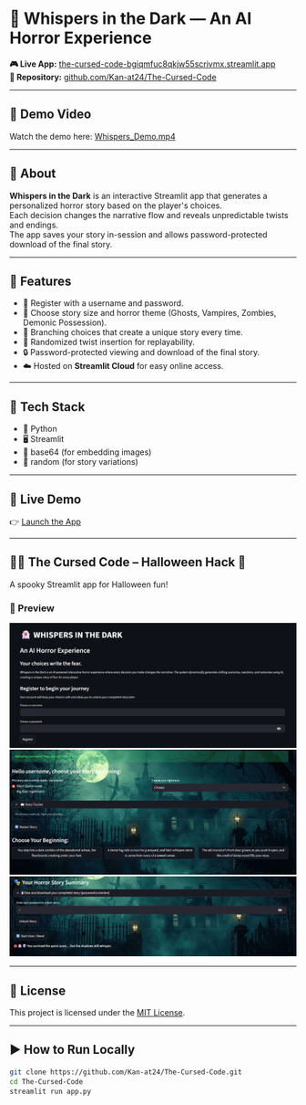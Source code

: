 # 👻 Whispers in the Dark — An AI Horror Experience

**🎮 Live App:** [the-cursed-code-bgiqmfuc8qkjw55scrivmx.streamlit.app](https://the-cursed-code-bgiqmfuc8qkjw55scrivmx.streamlit.app/)  
**💾 Repository:** [github.com/Kan-at24/The-Cursed-Code](https://github.com/Kan-at24/The-Cursed-Code)

---

## 🎥 Demo Video
Watch the demo here: [Whispers_Demo.mp4](https://drive.google.com/file/d/1AoAnyMREKShq-lIPclO-ttkWZgyRhUUg/view?usp=drive_link)

---

## 🔮 About
**Whispers in the Dark** is an interactive Streamlit app that generates a personalized horror story based on the player's choices.  
Each decision changes the narrative flow and reveals unpredictable twists and endings.  
The app saves your story in-session and allows password-protected download of the final story.

---

## 🧠 Features
- 🧾 Register with a username and password.  
- 🧩 Choose story size and horror theme (Ghosts, Vampires, Zombies, Demonic Possession).  
- 🔀 Branching choices that create a unique story every time.  
- 🎲 Randomized twist insertion for replayability.  
- 🔒 Password-protected viewing and download of the final story.  
- ☁️ Hosted on **Streamlit Cloud** for easy online access.  

---

## 🧰 Tech Stack
- 🐍 Python  
- 🖥️ Streamlit  
- 🧱 base64 (for embedding images)  
- 🎲 random (for story variations)  

---

## 🚀 Live Demo
👉 [Launch the App](https://the-cursed-code-bgiqmfuc8qkjw55scrivmx.streamlit.app/)

---

## 🧟‍♂️ The Cursed Code – Halloween Hack 🎃
A spooky Streamlit app for Halloween fun!

### 👀 Preview
![Home Page](main_screen.png)  
![Game Screen](stroy_generator.png)  
![Result Screen](final.png)

---

## 📜 License
This project is licensed under the [MIT License](./LICENSE).

---

## ▶️ How to Run Locally

```bash
git clone https://github.com/Kan-at24/The-Cursed-Code.git
cd The-Cursed-Code
streamlit run app.py
